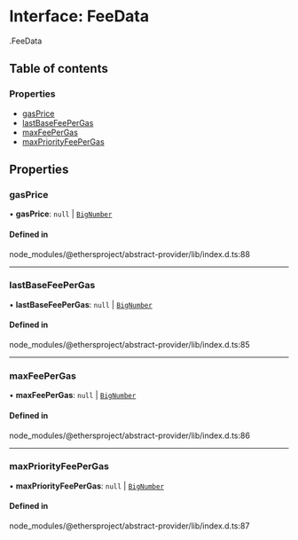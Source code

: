 # Interface: FeeData

[<internal>](../wiki/%3Cinternal%3E).FeeData

## Table of contents

### Properties

- [gasPrice](../wiki/%3Cinternal%3E.FeeData#gasprice)
- [lastBaseFeePerGas](../wiki/%3Cinternal%3E.FeeData#lastbasefeepergas)
- [maxFeePerGas](../wiki/%3Cinternal%3E.FeeData#maxfeepergas)
- [maxPriorityFeePerGas](../wiki/%3Cinternal%3E.FeeData#maxpriorityfeepergas)

## Properties

### gasPrice

• **gasPrice**: ``null`` \| [`BigNumber`](../wiki/%3Cinternal%3E.BigNumber)

#### Defined in

node_modules/@ethersproject/abstract-provider/lib/index.d.ts:88

___

### lastBaseFeePerGas

• **lastBaseFeePerGas**: ``null`` \| [`BigNumber`](../wiki/%3Cinternal%3E.BigNumber)

#### Defined in

node_modules/@ethersproject/abstract-provider/lib/index.d.ts:85

___

### maxFeePerGas

• **maxFeePerGas**: ``null`` \| [`BigNumber`](../wiki/%3Cinternal%3E.BigNumber)

#### Defined in

node_modules/@ethersproject/abstract-provider/lib/index.d.ts:86

___

### maxPriorityFeePerGas

• **maxPriorityFeePerGas**: ``null`` \| [`BigNumber`](../wiki/%3Cinternal%3E.BigNumber)

#### Defined in

node_modules/@ethersproject/abstract-provider/lib/index.d.ts:87
